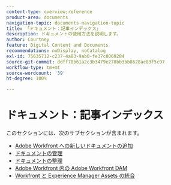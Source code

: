 ```yaml
---
content-type: overview;reference
product-area: documents
navigation-topic: documents-navigation-topic
title: 「ドキュメント：記事インデックス」
description: ドキュメントの使用方法を説明します。
author: Courtney
feature: Digital Content and Documents
recommendations: noDisplay, noCatalog
exl-id: 75635712-c237-4a83-9ab0-fe37c8069284
source-git-commit: ddff70b61a2c3b3479e278bb3bb8628ac83f5c97
workflow-type: tm+mt
source-wordcount: '39'
ht-degree: 100%

---
```


# ドキュメント：記事インデックス

<!-- Audited: 1/2024 -->

このセクションには、次のサブセクションが含まれます。

* [Adobe Workfront への新しいドキュメントの追加](../documents/adding-documents-to-workfront/add-new-documents-to-workfront.md)
* [ドキュメントの管理](../documents/managing-documents/manage-documents.md)
* [ドキュメントの整理](../documents/organizing-documents/organize-documents.md)
* [Adobe Workfront 内の Adobe Workfront DAM](../documents/workfront-dam-within-workfront/workfront-dam-in-workfrontt.md)
* [Workfront と Experience Manager Assets の統合](../documents/workfront-and-experience-manager-integrations/wf-experience-manager-integrations.md)
